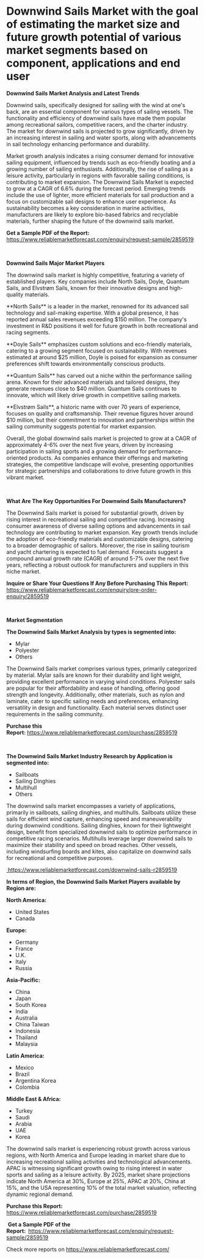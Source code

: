 <p><h1>Downwind Sails Market with the goal of estimating the market size and future growth potential of various market segments based on component, applications and end user</h1></p><p><strong>Downwind Sails Market Analysis and Latest Trends</strong></p>
<p><p>Downwind sails, specifically designed for sailing with the wind at one's back, are an essential component for various types of sailing vessels. The functionality and efficiency of downwind sails have made them popular among recreational sailors, competitive racers, and the charter industry. The market for downwind sails is projected to grow significantly, driven by an increasing interest in sailing and water sports, along with advancements in sail technology enhancing performance and durability.</p><p>Market growth analysis indicates a rising consumer demand for innovative sailing equipment, influenced by trends such as eco-friendly boating and a growing number of sailing enthusiasts. Additionally, the rise of sailing as a leisure activity, particularly in regions with favorable sailing conditions, is contributing to market expansion. The Downwind Sails Market is expected to grow at a CAGR of 6.6% during the forecast period. Emerging trends include the use of lighter, more efficient materials for sail production and a focus on customizable sail designs to enhance user experience. As sustainability becomes a key consideration in marine activities, manufacturers are likely to explore bio-based fabrics and recyclable materials, further shaping the future of the downwind sails market.</p></p>
<p><strong>Get a Sample PDF of the Report:&nbsp;</strong> <a href="https://www.reliablemarketforecast.com/enquiry/request-sample/2859519?utm_campaign=3022&utm_medium=2&utm_source=Github&utm_content=ia&utm_term=12032025&utm_id=downwind-sails">https://www.reliablemarketforecast.com/enquiry/request-sample/2859519</a></p>
<p>&nbsp;</p>
<p><strong>Downwind Sails Major Market Players</strong></p>
<p><p>The downwind sails market is highly competitive, featuring a variety of established players. Key companies include North Sails, Doyle, Quantum Sails, and Elvstrøm Sails, known for their innovative designs and high-quality materials.</p><p>**North Sails** is a leader in the market, renowned for its advanced sail technology and sail-making expertise. With a global presence, it has reported annual sales revenues exceeding $150 million. The company's investment in R&D positions it well for future growth in both recreational and racing segments.</p><p>**Doyle Sails** emphasizes custom solutions and eco-friendly materials, catering to a growing segment focused on sustainability. With revenues estimated at around $25 million, Doyle is poised for expansion as consumer preferences shift towards environmentally conscious products.</p><p>**Quantum Sails** has carved out a niche within the performance sailing arena. Known for their advanced materials and tailored designs, they generate revenues close to $40 million. Quantum Sails continues to innovate, which will likely drive growth in competitive sailing markets.</p><p>**Elvstrøm Sails**, a historic name with over 70 years of experience, focuses on quality and craftsmanship. Their revenue figures hover around $10 million, but their commitment to innovation and partnerships within the sailing community suggests potential for market expansion.</p><p>Overall, the global downwind sails market is projected to grow at a CAGR of approximately 4-6% over the next five years, driven by increasing participation in sailing sports and a growing demand for performance-oriented products. As companies enhance their offerings and marketing strategies, the competitive landscape will evolve, presenting opportunities for strategic partnerships and collaborations to drive future growth in this vibrant market.</p></p>
<p>&nbsp;</p>
<p><strong>What Are The Key Opportunities For Downwind Sails Manufacturers?</strong></p>
<p><p>The Downwind Sails market is poised for substantial growth, driven by rising interest in recreational sailing and competitive racing. Increasing consumer awareness of diverse sailing options and advancements in sail technology are contributing to market expansion. Key growth trends include the adoption of eco-friendly materials and customizable designs, catering to a broader demographic of sailors. Moreover, the rise in sailing tourism and yacht chartering is expected to fuel demand. Forecasts suggest a compound annual growth rate (CAGR) of around 5-7% over the next five years, reflecting a robust outlook for manufacturers and suppliers in this niche market.</p></p>
<p><strong>Inquire or Share Your Questions If Any Before Purchasing This Report:</strong> <a href="https://www.reliablemarketforecast.com/enquiry/pre-order-enquiry/2859519?utm_campaign=3022&utm_medium=2&utm_source=Github&utm_content=ia&utm_term=12032025&utm_id=downwind-sails">https://www.reliablemarketforecast.com/enquiry/pre-order-enquiry/2859519</a></p>
<p>&nbsp;</p>
<p><strong>Market Segmentation</strong></p>
<p><strong>The Downwind Sails Market Analysis by types is segmented into:</strong></p>
<p><ul><li>Mylar</li><li>Polyester</li><li>Others</li></ul></p>
<p><p>The Downwind Sails market comprises various types, primarily categorized by material. Mylar sails are known for their durability and light weight, providing excellent performance in varying wind conditions. Polyester sails are popular for their affordability and ease of handling, offering good strength and longevity. Additionally, other materials, such as nylon and laminate, cater to specific sailing needs and preferences, enhancing versatility in design and functionality. Each material serves distinct user requirements in the sailing community.</p></p>
<p><strong>Purchase this Report:&nbsp;</strong><a href="https://www.reliablemarketforecast.com/purchase/2859519?utm_campaign=3022&utm_medium=2&utm_source=Github&utm_content=ia&utm_term=12032025&utm_id=downwind-sails">https://www.reliablemarketforecast.com/purchase/2859519</a></p>
<p>&nbsp;</p>
<p><strong>The Downwind Sails Market Industry Research by Application is segmented into:</strong></p>
<p><ul><li>Sailboats</li><li>Sailing Dinghies</li><li>Multihull</li><li>Others</li></ul></p>
<p><p>The downwind sails market encompasses a variety of applications, primarily in sailboats, sailing dinghies, and multihulls. Sailboats utilize these sails for efficient wind capture, enhancing speed and maneuverability during downwind conditions. Sailing dinghies, known for their lightweight design, benefit from specialized downwind sails to optimize performance in competitive racing scenarios. Multihulls leverage larger downwind sails to maximize their stability and speed on broad reaches. Other vessels, including windsurfing boards and kites, also capitalize on downwind sails for recreational and competitive purposes.</p></p>
<p><a href="https://www.reliablemarketforecast.com/downwind-sails-r2859519?utm_campaign=3022&utm_medium=2&utm_source=Github&utm_content=ia&utm_term=12032025&utm_id=downwind-sails">&nbsp;https://www.reliablemarketforecast.com/downwind-sails-r2859519</a></p>
<p><strong>In terms of Region, the Downwind Sails Market Players available by Region are:</strong></p>
<p>
    <p> <strong> North America: </strong>
        <ul>
            <li>United States</li>
            <li>Canada</li>
        </ul>
        </p> 
    <p> <strong> Europe: </strong>
        <ul>
            <li>Germany</li>
            <li>France</li>
            <li>U.K.</li>
            <li>Italy</li>
            <li>Russia</li>
        </ul>
        </p> 
    <p> <strong> Asia-Pacific: </strong>
        <ul>
            <li>China</li>
            <li>Japan</li>
            <li>South Korea</li>
            <li>India</li>
            <li>Australia</li>
            <li>China Taiwan</li>
            <li>Indonesia</li>
            <li>Thailand</li>
            <li>Malaysia</li>
        </ul>
        </p> 
    <p> <strong> Latin America: </strong>
        <ul>
            <li>Mexico</li>
            <li>Brazil</li>
            <li>Argentina Korea</li>
            <li>Colombia</li>
        </ul>
        </p> 
    <p> <strong> Middle East & Africa: </strong>
        <ul>
            <li>Turkey</li>
            <li>Saudi</li>
            <li>Arabia</li>
            <li>UAE</li>
            <li>Korea</li>
        </ul>
    </p>
    </p>
<p><p>The downwind sails market is experiencing robust growth across various regions, with North America and Europe leading in market share due to increasing recreational sailing activities and technological advancements. APAC is witnessing significant growth owing to rising interest in water sports and sailing as a leisure activity. By 2025, market share projections indicate North America at 30%, Europe at 25%, APAC at 20%, China at 15%, and the USA representing 10% of the total market valuation, reflecting dynamic regional demand.</p></p>
<p><strong>Purchase this Report: </strong><a href="https://www.reliablemarketforecast.com/purchase/2859519?utm_campaign=3022&utm_medium=2&utm_source=Github&utm_content=ia&utm_term=12032025&utm_id=downwind-sails">https://www.reliablemarketforecast.com/purchase/2859519</a></p>
<p>&nbsp;<strong>Get a Sample PDF of the Report:&nbsp;&nbsp;</strong><a href="https://www.reliablemarketforecast.com/enquiry/request-sample/2859519?utm_campaign=3022&utm_medium=2&utm_source=Github&utm_content=ia&utm_term=12032025&utm_id=downwind-sails">https://www.reliablemarketforecast.com/enquiry/request-sample/2859519</a></p>
<p><strong></strong></p>
<p>Check more reports on <a href="https://www.reliablemarketforecast.com/?utm_campaign=3022&utm_medium=2&utm_source=Github&utm_content=ia&utm_term=12032025&utm_id=downwind-sails">https://www.reliablemarketforecast.com/</a></p>